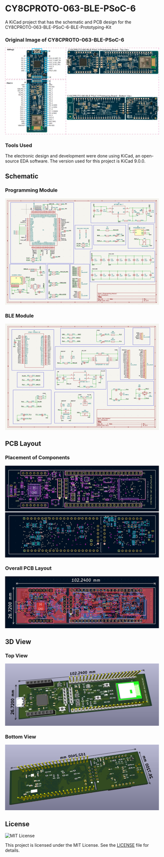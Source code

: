 # CY8CPROTO-063-BLE-PSoC-6
A KiCad project that has the schematic and PCB design for the CY8CPROTO-063-BLE-PSoC-6-BLE-Prototyping-Kit

### Original Image of CY8CPROTO-063-BLE-PSoC-6

![alt text](Images/Real.png)

### Tools Used

The electronic design and development were done using KiCad, an open-source EDA software. The version used for this project is KiCad 9.0.0.

## Schematic

### Programming Module

![alt text](Images/image.png)

### BLE Module

![alt text](Images/BLE_Module.png)

## PCB Layout

### Placement of Components

![alt text](Images/Front_Assembly.png)
![alt text](Images/Back_assembly.png)

### Overall PCB Layout

![alt text](Images/Front_Overall.png)

## 3D View

### Top View

![alt text](Images/Top_view.png)

### Bottom View

![alt text](Images/Bottom_view.png)

## License

![MIT License](https://img.shields.io/badge/License-MIT-yellow.svg)

This project is licensed under the MIT License. See the [LICENSE](LICENSE) file for details.